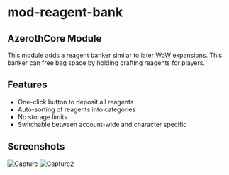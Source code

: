 # mod-reagent-bank
## AzerothCore Module

This module adds a reagent banker similar to later WoW expansions. This banker can free bag space by holding crafting reagents for players.

## Features
* One-click button to deposit all reagents
* Auto-sorting of reagents into categories
* No storage limits
* Switchable between account-wide and character specific

## Screenshots
![Capture](https://user-images.githubusercontent.com/98835050/157975217-0cc09b62-1043-4f6f-8dfa-7bf8541c3a4a.PNG)
![Capture2](https://user-images.githubusercontent.com/98835050/157975251-31c8a8f8-ce59-44f9-8afc-39237861dc5f.PNG)

